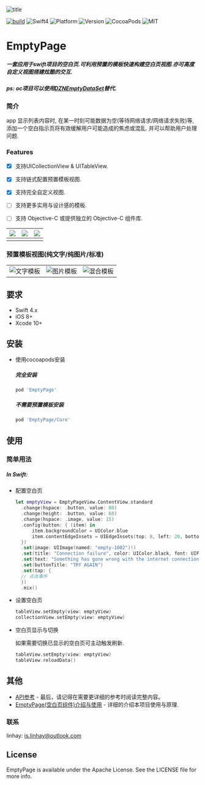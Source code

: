 ![title](https://s.linhey.com/emptyPage-title.png)

[![build](https://travis-ci.org/linhay/EmptyPage.svg?branch=master)](https://travis-ci.org/BLFoundation/EmptyPage)
![Swift4](https://img.shields.io/badge/swift-4.0-green.svg?style=flat)
![Platform](https://img.shields.io/cocoapods/p/EmptyPage.svg?style=flat)
![Version](https://img.shields.io/cocoapods/v/EmptyPage.svg?style=flat)
![CocoaPods](https://img.shields.io/badge/dep-CocoaPods-orange.svg)
![MIT](https://img.shields.io/badge/license-MIT-lightgray.svg)

# EmptyPage

##### 一套应用于swift项目的空白页.可利用预置的模板快速构建空白页视图.亦可高度自定义视图搭建炫酷的交互.

##### ps: oc项目可以使用[**DZNEmptyDataSet**](https://github.com/dzenbot/DZNEmptyDataSet)替代.

### 简介

app 显示列表内容时, 在某一时刻可能数据为空(等待网络请求/网络请求失败)等, 添加一个空白指示页将有效缓解用户可能造成的焦虑或混乱. 并可以帮助用户处理问题.

### Features

- [x] 支持UICollectionView & UITableView.

- [x] 支持链式配置预置模板视图.

- [x] 支持完全自定义视图.

- [ ] 支持更多实用与设计感的模板.

- [ ] 支持 Objective-C  或提供独立的 Objective-C 组件库.

| ![](https://s.linhey.com/emptypage-10.gif) | ![](https://s.linhey.com/emptypage-12.gif) | ![](https://s.linhey.com/emptypage-11.gif) |
| :----------------------------------------: | :----------------------------------------: | ------------------------------------------ |
|                                            |                                            |                                            |

### 预置模板视图(纯文字/纯图片/标准)

|                                                    |      |      |
| -------------------------------------------------- | ---- | ---- |
| ![文字模板](https://s.linhey.com/emptyPage-03.png) | ![图片模板](https://s.linhey.com/emptyPage-04.png) | ![混合模板](https://s.linhey.com/emptyPage-02.png) |

## 要求

- Swift 4.x
- iOS 8+
- Xcode 10+

## 安装

- 使用cocoapods安装

  ##### 完全安装

  ```ruby
  pod 'EmptyPage'
  ```

  ##### 不需要预置模板安装

  ```ruby
  pod 'EmptyPage/Core'
  ```

## 使用

### 简单用法

##### In Swift:

- 配置空白页

  ```swift
  let emptyView = EmptyPageView.ContentView.standard
  	.change(hspace: .button, value: 80)
  	.change(height: .button, value: 60)
  	.change(hspace: .image, value: 15)
  	.config(button: { (item) in
  		item.backgroundColor = UIColor.blue
  		item.contentEdgeInsets = UIEdgeInsets(top: 8, left: 20, bottom: 8, right: 20)
  	})
  	.set(image: UIImage(named: "empty-1002")!)
  	.set(title: "Connection failure", color: UIColor.black, font: UIFont.boldSystemFont(ofSize: 24))
  	.set(text: "Something has gone wrong with the internet connection. Let's give it another shot.", color: UIColor.black, font: UIFont.systemFont(ofSize: 15))
  	.set(buttonTitle: "TRY AGAIN")
  	.set(tap: {
  	// 点击事件
  	})
  	.mix()
  ```

- 设置空白页

  ```swift
  tableView.setEmpty(view: emptyView)
  collectionView.setEmpty(view: emptyView)
  ```

- 空白页显示与切换

  如果需要切换已显示的空白页可主动触发刷新.

  ```swift
  tableView.setEmpty(view: emptyView)
  tableView.reloadData()
  ```

## 其他

- [API参考](https://linhay.github.io/EmptyPage/) - 最后，请记得在需要更详细的参考时阅读完整内容。
- [EmptyPage(空白页组件)介绍与使用](https://www.linhey.com/2018/01/28/[iOS]EmptyPage(%E7%A9%BA%E7%99%BD%E9%A1%B5%E7%BB%84%E4%BB%B6)%E4%BB%8B%E7%BB%8D%E4%B8%8E%E4%BD%BF%E7%94%A8/) - 详细的介绍本项目使用与原理.

### 联系

linhay: is.linhay@outlook.com

## License

EmptyPage is available under the Apache License. See the LICENSE file for more info.
